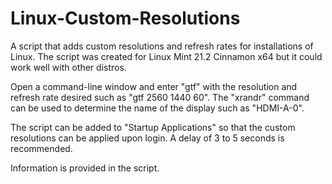 # Linux-Custom-Resolutions
A script that adds custom resolutions and refresh rates for installations of Linux. The script was created for Linux Mint 21.2 Cinnamon x64 but it could work well with other distros.

Open a command-line window and enter "gtf" with the resolution and refresh rate desired such as "gtf 2560 1440 60".
The "xrandr" command can be used to determine the name of the display such as "HDMI-A-0".

The script can be added to "Startup Applications" so that the custom resolutions can be applied upon login. A delay of 3 to 5 seconds is recommended.

Information is provided in the script.
